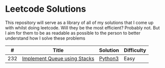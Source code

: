 # Leetcode Solutions
This repository will serve as a library of all of my solutions that I come up with whilst doing leetcode. Will they be the most efficient? Probably not. But I aim for them to be as readable as possible to the person to better understand how I solve these problems

| # | Title | Solution | Difficulty |
|---| ----- | -------- | ---------- |
|232| [Implement Queue using Stacks](https://leetcode.com/problems/implement-queue-using-stacks/description/) | [Python3](./EasyQuestions/ImplementQueueUsingStacks) | Easy |